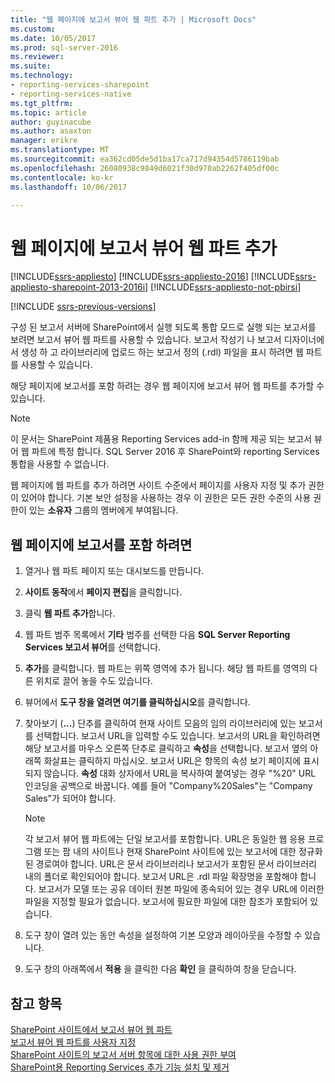 ```yaml
---
title: "웹 페이지에 보고서 뷰어 웹 파트 추가 | Microsoft Docs"
ms.custom: 
ms.date: 10/05/2017
ms.prod: sql-server-2016
ms.reviewer: 
ms.suite: 
ms.technology:
- reporting-services-sharepoint
- reporting-services-native
ms.tgt_pltfrm: 
ms.topic: article
author: guyinacube
ms.author: asaxton
manager: erikre
ms.translationtype: MT
ms.sourcegitcommit: ea362cd05de5d1ba17ca717d94354d5786119bab
ms.openlocfilehash: 26080938c9849d6021f30d970ab2262f405df00c
ms.contentlocale: ko-kr
ms.lasthandoff: 10/06/2017

---
```

# <a name="add-the-report-viewer-web-part-to-a-web-page"></a>웹 페이지에 보고서 뷰어 웹 파트 추가

[!INCLUDE[ssrs-appliesto](../../includes/ssrs-appliesto.md)] [!INCLUDE[ssrs-appliesto-2016](../../includes/ssrs-appliesto-2016.md)] [!INCLUDE[ssrs-appliesto-sharepoint-2013-2016i](../../includes/ssrs-appliesto-sharepoint-2013-2016.md)] [!INCLUDE[ssrs-appliesto-not-pbirsi](../../includes/ssrs-appliesto-not-pbirs.md)]

[!INCLUDE [ssrs-previous-versions](../../includes/ssrs-previous-versions.md)]

구성 된 보고서 서버에 SharePoint에서 실행 되도록 통합 모드로 실행 되는 보고서를 보려면 보고서 뷰어 웹 파트를 사용할 수 있습니다. 보고서 작성기 나 보고서 디자이너에서 생성 하 고 라이브러리에 업로드 하는 보고서 정의 (.rdl) 파일을 표시 하려면 웹 파트를 사용할 수 있습니다.

해당 페이지에 보고서를 포함 하려는 경우 웹 페이지에 보고서 뷰어 웹 파트를 추가할 수 있습니다.

> [!NOTE]
> 이 문서는 SharePoint 제품용 Reporting Services add-in 함께 제공 되는 보고서 뷰어 웹 파트에 특정 합니다. SQL Server 2016 후 SharePoint와 reporting Services 통합을 사용할 수 없습니다.

웹 페이지에 웹 파트를 추가 하려면 사이트 수준에서 페이지를 사용자 지정 및 추가 권한이 있어야 합니다. 기본 보안 설정을 사용하는 경우 이 권한은 모든 권한 수준의 사용 권한이 있는 **소유자** 그룹의 멤버에게 부여됩니다.

## <a name="to-embed-a-report-in-a-web-page"></a>웹 페이지에 보고서를 포함 하려면

1.  열거나 웹 파트 페이지 또는 대시보드를 만듭니다.  
  
2.  **사이트 동작**에서 **페이지 편집**을 클릭합니다.  
  
3.  클릭 **웹 파트 추가**합니다.  
  
4.  웹 파트 범주 목록에서 **기타** 범주를 선택한 다음 **SQL Server Reporting Services 보고서 뷰어**를 선택합니다.  
  
5.  **추가**를 클릭합니다. 웹 파트는 위쪽 영역에 추가 됩니다. 해당 웹 파트를 영역의 다른 위치로 끌어 놓을 수도 있습니다.  
  
6.  뷰어에서 **도구 창을 열려면 여기를 클릭하십시오**를 클릭합니다.  
  
7.  찾아보기 (**...**) 단추를 클릭하여 현재 사이트 모음의 임의 라이브러리에 있는 보고서를 선택합니다. 보고서 URL을 입력할 수도 있습니다. 보고서의 URL을 확인하려면 해당 보고서를 마우스 오른쪽 단추로 클릭하고 **속성**을 선택합니다. 보고서 옆의 아래쪽 화살표는 클릭하지 마십시오. 보고서 URL은 항목의 속성 보기 페이지에 표시되지 않습니다. **속성** 대화 상자에서 URL을 복사하여 붙여넣는 경우 "%20" URL 인코딩을 공백으로 바꿉니다. 예를 들어 "Company%20Sales"는 "Company Sales"가 되어야 합니다.  
  
    > [!NOTE]  
    >  각 보고서 뷰어 웹 파트에는 단일 보고서를 포함합니다. URL은 동일한 웹 응용 프로그램 또는 팜 내의 사이트나 현재 SharePoint 사이트에 있는 보고서에 대한 정규화된 경로여야 합니다. URL은 문서 라이브러리나 보고서가 포함된 문서 라이브러리 내의 폴더로 확인되어야 합니다. 보고서 URL은 .rdl 파일 확장명을 포함해야 합니다. 보고서가 모델 또는 공유 데이터 원본 파일에 종속되어 있는 경우 URL에 이러한 파일을 지정할 필요가 없습니다. 보고서에 필요한 파일에 대한 참조가 포함되어 있습니다.  
  
8.  도구 창이 열려 있는 동안 속성을 설정하여 기본 모양과 레이아웃을 수정할 수 있습니다.  
  
9. 도구 창의 아래쪽에서 **적용** 을 클릭한 다음 **확인** 을 클릭하여 창을 닫습니다.  
  
## <a name="see-also"></a>참고 항목

 [SharePoint 사이트에서 보고서 뷰어 웹 파트](../../reporting-services/report-server-sharepoint/report-viewer-web-part-on-a-sharepoint-site.md)   
 [보고서 뷰어 웹 파트를 사용자 지정](../../reporting-services/report-server-sharepoint/customize-the-report-viewer-web-part.md)   
 [SharePoint 사이트의 보고서 서버 항목에 대한 사용 권한 부여](../../reporting-services/security/granting-permissions-on-report-server-items-on-a-sharepoint-site.md)   
 [SharePoint용 Reporting Services 추가 기능 설치 및 제거](../../reporting-services/install-windows/install-or-uninstall-the-reporting-services-add-in-for-sharepoint.md)  
